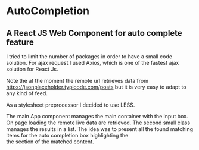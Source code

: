 AutoCompletion
===

A React JS Web Component for auto complete feature 
---

I tried to limit the number of packages in order to have a small code solution.
For ajax request I used Axios, which is one of the fastest ajax solution for React Js.

Note the at the moment the remote url retrieves data from https://jsonplaceholder.typicode.com/posts 
but it is very easy to adapt to any kind of feed.


As a stylesheet preprocessor I decided to use LESS.

The main App component manages the main container with the input box. On page loading the remote live data are retrieved.
The second small class manages the results in a list.
The idea was to present all the found matching items for the auto completion box highlighting the  
the section of the matched content.

